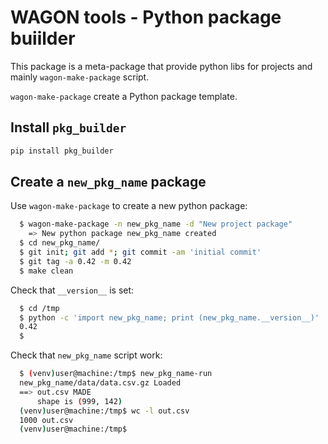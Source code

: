 # WAGON tools - Python package buiilder

This package is a meta-package that provide python libs for projects
and mainly `wagon-make-package` script.

`wagon-make-package` create a Python package template.

## Install `pkg_builder`
```bash
pip install pkg_builder
```

## Create a `new_pkg_name` package

Use `wagon-make-package` to create a new python package:
```bash
  $ wagon-make-package -n new_pkg_name -d "New project package"
    => New python package new_pkg_name created
  $ cd new_pkg_name/
  $ git init; git add *; git commit -am 'initial commit'
  $ git tag -a 0.42 -m 0.42
  $ make clean
```

Check that `__version__` is set:
```bash
  $ cd /tmp
  $ python -c 'import new_pkg_name; print (new_pkg_name.__version__)'
  0.42
  $
```

Check that `new_pkg_name` script work:

```bash
  $ (venv)user@machine:/tmp$ new_pkg_name-run
  new_pkg_name/data/data.csv.gz Loaded
  ==> out.csv MADE
      shape is (999, 142)
  (venv)user@machine:/tmp$ wc -l out.csv
  1000 out.csv
  (venv)user@machine:/tmp$
```


